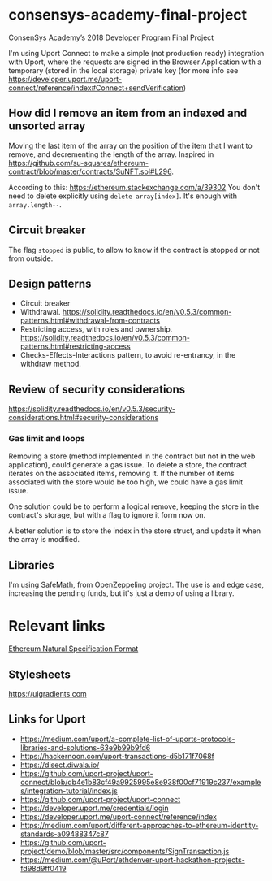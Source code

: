 # consensys-academy-final-project
ConsenSys Academy’s 2018 Developer Program Final Project

I'm using Uport Connect to make a simple (not production ready) integration with Uport, where the requests are signed in the Browser Application with a temporary (stored in the local storage) private key (for more info see https://developer.uport.me/uport-connect/reference/index#Connect+sendVerification)

## How did I remove an item from an indexed and unsorted array
Moving the last item of the array on the position of the item that I want to remove, and decrementing the length of the array. Inspired in https://github.com/su-squares/ethereum-contract/blob/master/contracts/SuNFT.sol#L296.

According to this: https://ethereum.stackexchange.com/a/39302 You don't need to delete explicitly using `delete array[index]`. It's enough with `array.length--`.

## Circuit breaker
The flag `stopped` is public, to allow to know if the contract is stopped or not from outside.

## Design patterns
* Circuit breaker
* Withdrawal. https://solidity.readthedocs.io/en/v0.5.3/common-patterns.html#withdrawal-from-contracts
* Restricting access, with roles and ownership. https://solidity.readthedocs.io/en/v0.5.3/common-patterns.html#restricting-access
* Checks-Effects-Interactions pattern, to avoid re-entrancy, in the withdraw method.

## Review of security considerations
https://solidity.readthedocs.io/en/v0.5.3/security-considerations.html#security-considerations

### Gas limit and loops
Removing a store (method implemented in the contract but not in the web application), could generate a gas issue. To delete a store, the contract iterates on the associated items, removing it. If the number of items associated with the store would be too high, we could have a gas limit issue.

One solution could be to perform a logical remove, keeping the store in the contract's storage, but with a flag to ignore it form now on.

A better solution is to store the index in the store struct, and update it when the array is modified.

## Libraries
I'm using SafeMath, from OpenZeppeling project. The use is and edge case, increasing the pending funds, but it's just a demo of using a library.

# Relevant links

[Ethereum Natural Specification Format](https://github.com/ethereum/wiki/wiki/Ethereum-Natural-Specification-Format)

## Stylesheets
https://uigradients.com

## Links for Uport
* https://medium.com/uport/a-complete-list-of-uports-protocols-libraries-and-solutions-63e9b99b9fd6
* https://hackernoon.com/uport-transactions-d5b171f7068f
* https://disect.diwala.io/
* https://github.com/uport-project/uport-connect/blob/db4e1b83cf49a9925995e8e938f00cf71919c237/examples/integration-tutorial/index.js
* https://github.com/uport-project/uport-connect
* https://developer.uport.me/credentials/login
* https://developer.uport.me/uport-connect/reference/index
* https://medium.com/uport/different-approaches-to-ethereum-identity-standards-a09488347c87
* https://github.com/uport-project/demo/blob/master/src/components/SignTransaction.js
* https://medium.com/@uPort/ethdenver-uport-hackathon-projects-fd98d9ff0419
